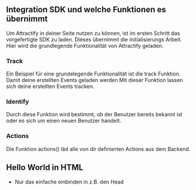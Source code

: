 
## Integration SDK und welche Funktionen es übernimmt
Um Attractify in deiner Seite nutzen zu können, ist im ersten Schritt das vorgefertigte SDK zu laden. Dieses übernimmt die initialisierungs Arbeit.
Hier wird die grundlegende Funktionalität von Attractify geladen.

### Track
Ein Beispiel für eine grundelegende Funktionalität ist die track Funktion. Damit deine erstellten Events geladen werden 
Mit dieser Funktion lassen sich deine erstellten Events tracken.

### Identify
Durch diese Funktion wird bestimmt, ob der Benutzer bereits bekannt ist oder es sich um einen neuen Benutzer handelt.

### Actions
Die Funktion actions() läd alle von dir definierten Actions aus dem Backend.

## Hello World in HTML
- Nur das einfache einbinden in z.B. den Head